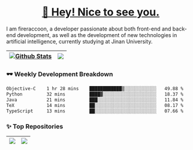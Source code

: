 <h1 align="center"><a href="https://blog.raccooncc.top">👋 Hey! Nice to see you.</a></h1>

I am fireraccoon, a developer passionate about both front-end and back-end development, as well as the development of new technologies in artificial intelligence, currently studying at Jinan University.

| <a href="#"><img src="https://github-readme-stats.vercel.app/api?username=fireraccoon&show_icons=true&include_all_commits=true&theme=buefy&hide_border=true" alt="Github Stats" /></a> | <a href="#"><img src="https://github-readme-stats.vercel.app/api/top-langs/?username=fireraccoon&layout=compact&theme=buefy&hide_border=true" /></a> |
| --- | --- |

### 🕶 Weekly Development Breakdown

<!--START_SECTION:waka-->

```txt
Objective-C    1 hr 28 mins    ████████████▒░░░░░░░░░░░░   49.88 %
Python         32 mins         ████▓░░░░░░░░░░░░░░░░░░░░   18.37 %
Java           21 mins         ███░░░░░░░░░░░░░░░░░░░░░░   11.84 %
TeX            14 mins         ██░░░░░░░░░░░░░░░░░░░░░░░   08.17 %
TypeScript     13 mins         ██░░░░░░░░░░░░░░░░░░░░░░░   07.66 %
```

<!--END_SECTION:waka-->

### ✨ Top Repositories

| <a href="https://github.com/fireraccoon/AdvVis-CNN"><img src="https://github-readme-stats.vercel.app/api/pin/?username=fireraccoon&repo=AdvVis-CNN&theme=buefy&hide_border=true" /></a> | <a href="https://github.com/fireraccoon/leetcode-solutions"><img src="https://github-readme-stats.vercel.app/api/pin/?username=fireraccoon&repo=leetcode-solutions&theme=buefy&hide_border=true" /></a> |
| --- | --- |
